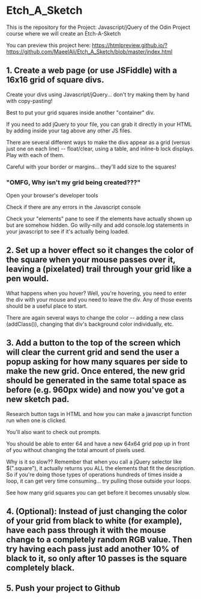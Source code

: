 # Etch_A_Sketch
This is the repository for the Project: Javascript/jQuery of the Odin Project course where we will create an Etch-A-Sketch

You can preview this project here: https://htmlpreview.github.io/?https://github.com/MaeelAli/Etch_A_Sketch/blob/master/index.html

## 1. Create a web page (or use JSFiddle) with a 16x16 grid of square divs.
  Create your divs using Javascript/jQuery... don't try making them by hand with copy-pasting!
  
  Best to put your grid squares inside another "container" div.
  
  If you need to add jQuery to your file, you can grab it directly in your HTML by adding <script src="http://ajax.googleapis.com/ajax/libs/jquery/1.11.0/jquery.min.js"></script> inside your <head> tag above any other JS files.
  
  There are several different ways to make the divs appear as a grid (versus just one on each line) -- float/clear, using a table, and inline-b  lock displays. Play with each of them.
  
  Careful with your border or margins... they'll add size to the squares!
  
 ### "OMFG, Why isn't my grid being created???"
  
  Open your browser's developer tools
  
  Check if there are any errors in the Javascript console
  
  Check your "elements" pane to see if the elements have actually shown up but are somehow hidden.
  Go willy-nilly and add console.log statements in your javascript to see if it's actually being loaded.
  
## 2. Set up a hover effect so it changes the color of the square when your mouse passes over it, leaving a (pixelated) trail through your grid like a pen would.

  What happens when you hover? Well, you're hovering, you need to enter the div with your mouse and you need to leave the div. Any of those events should be a useful place to start.
  
  There are again several ways to change the color -- adding a new class (addClass()), changing that div's background color individually, etc.

## 3. Add a button to the top of the screen which will clear the current grid and send the user a popup asking for how many squares per side to make the new grid. Once entered, the new grid should be generated in the same total space as before (e.g. 960px wide) and now you've got a new sketch pad.

  Research button tags in HTML and how you can make a javascript function run when one is clicked.
  
  You'll also want to check out prompts.
  
  You should be able to enter 64 and have a new 64x64 grid pop up in front of you without changing the total amount of pixels used.
  
  Why is it so slow?? Remember that when you call a jQuery selector like $(".square"), it actually returns you ALL the elements that fit the description. So if you're doing those types of operations hundreds of times inside a loop, it can get very time consuming... try pulling those outside your loops.
  
  See how many grid squares you can get before it becomes unusably slow.
  
## 4.  (Optional): Instead of just changing the color of your grid from black to white (for example), have each pass through it with the mouse change to a completely random RGB value. Then try having each pass just add another 10% of black to it, so only after 10 passes is the square completely black.

## 5. Push your project to Github